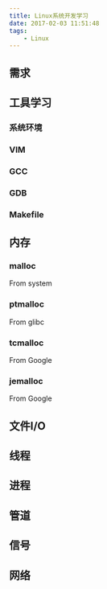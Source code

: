 ```yaml
---
title: Linux系统开发学习
date: 2017-02-03 11:51:48
tags:
    - Linux
---
```


## 需求

## 工具学习

### 系统环境

### VIM

### GCC

### GDB

### Makefile

## 内存

### malloc

From system

### ptmalloc

From glibc

### tcmalloc

From Google

### jemalloc

From Google

## 文件I/O

## 线程

## 进程

## 管道

## 信号

## 网络
